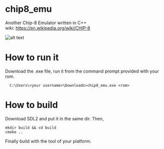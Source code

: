 # chip8_emu
Another Chip-8 Emulator written in C++\
wiki: https://en.wikipedia.org/wiki/CHIP-8

![alt text](https://github.com/wuhoipok/chip8_emu/blob/main/IBM.JPG)

# How to run it
Download the .exe file, run it from the command prompt provided with your rom.
```
  C:\Users\<your username>\Downloads>chip8_emu.exe <rom>
```

# How to build
Download SDL2 and put it in the same dir. Then,
```
mkdir build && cd build
cmake ..
```
Finally build with the tool of your platform.
